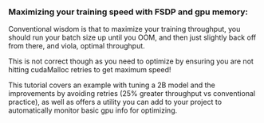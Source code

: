 ### Maximizing your training speed with FSDP and gpu memory:

Conventional wisdom is that to maximize your training throughput, you should run your batch size up until you OOM, 
and then just slightly back off from there, and viola, optimal throughput.

This is not correct though as you need to optimize by ensuring you are not hitting cudaMalloc retries to get maximum speed!

This tutorial covers an example with tuning a 2B model and the improvements by avoiding retries (25% greater throughput vs conventional practice), 
as well as offers a utility you can add to your project to automatically monitor basic gpu info for optimizing. 



